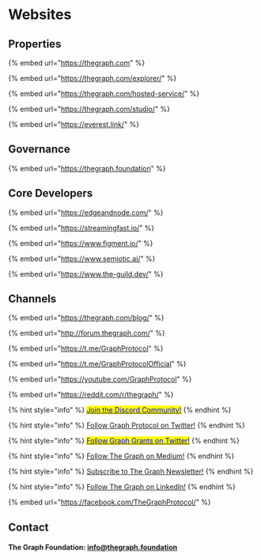 # Websites

## Properties

{% embed url="https://thegraph.com" %}

{% embed url="https://thegraph.com/explorer/" %}

{% embed url="https://thegraph.com/hosted-service/" %}

{% embed url="https://thegraph.com/studio/" %}

{% embed url="https://everest.link/" %}

## Governance

{% embed url="https://thegraph.foundation" %}

## Core Developers

{% embed url="https://edgeandnode.com/" %}

{% embed url="https://streamingfast.io/" %}

{% embed url="https://www.figment.io/" %}

{% embed url="https://www.semiotic.ai/" %}

{% embed url="https://www.the-guild.dev/" %}

## Channels

{% embed url="https://thegraph.com/blog/" %}

{% embed url="http://forum.thegraph.com/" %}

{% embed url="https://t.me/GraphProtocol" %}

{% embed url="https://t.me/GraphProtocolOfficial" %}

{% embed url="https://youtube.com/GraphProtocol" %}

{% embed url="https://reddit.com/r/thegraph/" %}

{% hint style="info" %}
[<mark style="color:blue;">Join the Discord Community!</mark>](https://discord.com/invite/graphprotocol)
{% endhint %}

{% hint style="info" %}
[Follow Graph Protocol on Twitter!](https://twitter.com/graphprotocol)
{% endhint %}

{% hint style="info" %}
[<mark style="color:blue;">Follow Graph Grants on Twitter!</mark>](https://twitter.com/graphgrants)
{% endhint %}

{% hint style="info" %}
[Follow The Graph on Medium!](https://medium.com/graphprotocol)
{% endhint %}

{% hint style="info" %}
[Subscribe to The Graph Newsletter!](https://thegraph.com/#newsletter)
{% endhint %}

{% hint style="info" %}
[Follow The Graph on LinkedIn!](https://linkedin.com/company/thegraph/)
{% endhint %}

{% embed url="https://facebook.com/TheGraphProtocol/" %}

## Contact

#### The Graph Foundation: [info@thegraph.foundation](mailto:%20info@thegraph.foundation)
